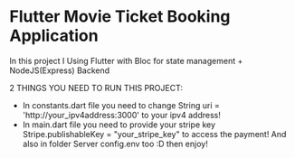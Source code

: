 # Flutter Movie Ticket Booking Application

In this project I Using Flutter with Bloc for state management  + NodeJS(Express) Backend 

2 THINGS YOU NEED TO RUN THIS PROJECT:
- In constants.dart file you need to change String uri = 'http://your_ipv4address:3000' to your ipv4 address!
- In main.dart file you need to provide your stripe key Stripe.publishableKey = "your_stripe_key" to access the payment! And also in folder Server config.env too :D then enjoy! 
